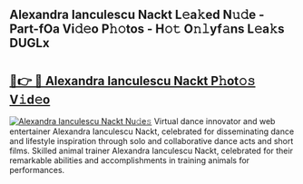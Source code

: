 ## Alexandra Ianculescu Nackt L𝚎a𝚔ed N𝚞𝚍e - Part-fOa Vi𝚍𝚎o P𝚑𝚘tos - H𝚘𝚝 O𝚗𝚕yf𝚊ns L𝚎a𝚔s DUGLx

# <h2><a href="http://kf7lb2.oniu.top/?m=Alexandra+Ianculescu+Nackt">🔗👉 🔴 Alexandra Ianculescu Nackt P𝚑ot𝚘𝚜 V𝚒d𝚎o</a></h2>

[![Alexandra Ianculescu Nackt Nu𝚍e𝚜](https://i.imgur.com/0qMVB7G.gif)](http://kf7lb2.oniu.top/?m=Alexandra+Ianculescu+Nackt)
Virtual dance innovator and web entertainer Alexandra Ianculescu Nackt, celebrated for disseminating dance and lifestyle inspiration through solo and collaborative dance acts and short films. Skilled animal trainer Alexandra Ianculescu Nackt, celebrated for their remarkable abilities and accomplishments in training animals for performances.  
